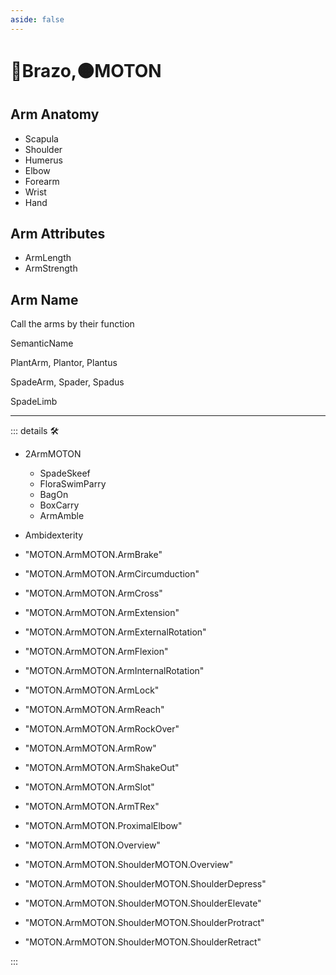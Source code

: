 ```yaml
---
aside: false
---
```

# 🔷Brazo,🟠MOTON

## Arm Anatomy

- Scapula
- Shoulder
- Humerus
- Elbow
- Forearm
- Wrist
- Hand

## Arm Attributes

- ArmLength
- ArmStrength

## Arm Name

Call the arms by their function

SemanticName

PlantArm, Plantor, Plantus

SpadeArm, Spader, Spadus

SpadeLimb

---

<!-- =================================================== -->
<!-- =================================================== -->
<!-- =================================================== -->
<!-- =================================================== -->
<!-- =================================================== -->
::: details 🛠

- 2ArmMOTON
    - SpadeSkeef
    - FloraSwimParry
    - BagOn
    - BoxCarry
    - ArmAmble
- Ambidexterity

- "MOTON.ArmMOTON.ArmBrake"
- "MOTON.ArmMOTON.ArmCircumduction"
- "MOTON.ArmMOTON.ArmCross"
- "MOTON.ArmMOTON.ArmExtension"
- "MOTON.ArmMOTON.ArmExternalRotation"
- "MOTON.ArmMOTON.ArmFlexion"
- "MOTON.ArmMOTON.ArmInternalRotation"
- "MOTON.ArmMOTON.ArmLock"
- "MOTON.ArmMOTON.ArmReach"
- "MOTON.ArmMOTON.ArmRockOver"
- "MOTON.ArmMOTON.ArmRow"
- "MOTON.ArmMOTON.ArmShakeOut"
- "MOTON.ArmMOTON.ArmSlot"
- "MOTON.ArmMOTON.ArmTRex"
- "MOTON.ArmMOTON.ProximalElbow"
- "MOTON.ArmMOTON.Overview"
- "MOTON.ArmMOTON.ShoulderMOTON.Overview"
- "MOTON.ArmMOTON.ShoulderMOTON.ShoulderDepress"
- "MOTON.ArmMOTON.ShoulderMOTON.ShoulderElevate"
- "MOTON.ArmMOTON.ShoulderMOTON.ShoulderProtract"
- "MOTON.ArmMOTON.ShoulderMOTON.ShoulderRetract"

:::

